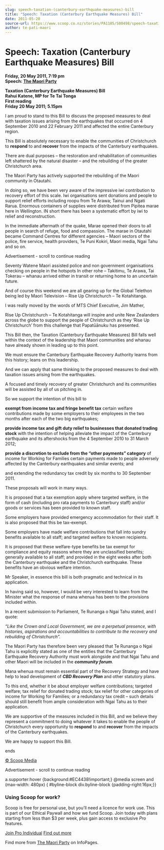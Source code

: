 ```yaml
---
slug: speech-taxation-(canterbury-earthquake-measures)-bill
title: "Speech: Taxation (Canterbury Earthquake Measures) Bill"
date: 2011-05-20
source-url: https://www.scoop.co.nz/stories/PA1105/S00498/speech-taxation-canterbury-earthquake-measures-bill.htm
author: te-pati-maori
---
```

Speech: Taxation (Canterbury Earthquake Measures) Bill
======================================================

**Friday, 20 May 2011, 7:19 pm**  
**Speech: [The Maori Party](https://info.scoop.co.nz/The_Maori_Party)**

**Taxation (Canterbury Earthquake Measures) Bill**  
**Rahui Katene, MP for Te Tai Tonga**  
**First reading**  
**Friday 20 May 2011; 5.15pm**

I am proud to stand to this Bill to discuss the proposed measures to deal with taxation issues arising from the earthquakes that occurred on 4 September 2010 and 22 February 2011 and affected the entire Canterbury region.

This Bill is absolutely necessary to enable the communities of Christchurch to **respond** to and **recover** from the impacts of the Canterbury earthquakes.

There are dual purposes – the restoration and rehabilitation of communities left shattered by the natural disaster – and the rebuilding of the greater Christchurch area.

The Maori Party has actively supported the rebuilding of the Maori community in Otautahi.

In doing so, we have been very aware of the impressive iwi contribution to recovery effort of this scale. Iwi organisations sent donations and people to support relief efforts including roopu from Te Arawa; Tainui and Ngati Rarua. Enormous containers of supplies were distributed from Pipitea marae here in Wellington. IN short there has been a systematic effort by iwi to relief and reconstruction.

In the immediate aftermath of the quake, Marae opened their doors to all people in search of refuge, food and compassion. The marae in Otautahi became Command Centres for different agencies – Maori sectors of the police, fire service, health providers, Te Puni Kokiri, Maori media, Ngai Tahu and so on.

Advertisement - scroll to continue reading





Seventy Watene Maori assisted police and non government organisations checking on people in the hotspots In other rohe – Takitimu, Te Arawa, Tai Tokerau – whanau arrived either in transit or returning home to an uncertain future.

And of course this weekend we are all gearing up for the Global Telethon being led by Maori Television – Rise Up Christchurch – Te Kotahitanga.

I was really moved by the words of MTS Chief Executive, Jim Mather,

Rise Up Christchurch – Te Kotahitanga will inspire and unite New Zealanders across the globe to support the people of Christchurch as they ‘Rise Up Christchurch’ from this challenge that Papatūānuku has presented.

This Bill then, the Taxation (Canterbury Earthquake Measures) Bill falls well within the context of the leadership that Maori communities and whanau have already shown in leading up to this point.

We must ensure the Canterbury Earthquake Recovery Authority learns from this history; leans on this leadership.

And we can apply that same thinking to the proposed measures to deal with taxation issues arising from the earthquakes.

A focused and timely recovery of greater Christchurch and its communities will be assisted by all of us pitching in.

So we support the intention of this bill to

**exempt from income tax and fringe benefit tax** certain welfare contributions made by some employers to their employees in the two months after each of the two big earthquakes;

**provide income tax and gift duty relief to businesses that donated trading stock** with the intention of helping alleviate the impact of the Canterbury earthquake and its aftershocks from the 4 September 2010 to 31 March 2012;

**provide a discretion to exclude from the “other payments” category** of income for Working for Families certain payments made to people adversely affected by the Canterbury earthquakes and similar events; and

and extending the redundancy tax credit by six months to 30 September 2011.

These proposals will work in many ways.

  
It is proposed that a tax exemption apply where targeted welfare, in the form of cash (including pro rata payments to Canterbury staff) and/or goods or services has been provided to known staff.

Some employers have provided emergency accommodation for their staff. It is also proposed that this be tax-exempt.

Some employers have made welfare contributions that fall into sundry benefits available to all staff; and targeted welfare to known recipients.

It is proposed that these welfare-type benefits be tax exempt for compliance and equity reasons where they are unclassified benefits; generally available to all staff; and provided in the eight weeks after both the Canterbury earthquake and the Christchurch earthquake. These benefits have an obvious welfare intention.

Mr Speaker, in essence this bill is both pragmatic and technical in its application.

In having said so, however, I would be very interested to learn from the Minister what the response of mana whenua has been to the provisions included within.

In a recent submission to Parliament, Te Runanga o Ngai Tahu stated, and I quote:

_“Like the Crown and Local Government, we are a perpetual presence, with histories, aspirations and accountabilities to contribute to the recovery and rebuilding of Christchurch”._  
  
The Maori Party has therefore been very pleased that Te Runanga o Ngai Tahu is explicitly stated as one of the entities that the Canterbury Earthquake Recovery Authority must work alongside and that Ngai Tahu and other Maori will be included in the **_community forum_**.

Mana whenua must remain essential part of the Recovery Strategy and have help to lead development of **_CBD Recovery Plan_** and other statutory plans.

To this end, whether it be about employer welfare contributions; targeted welfare; tax relief for donated trading stock; tax relief for other categories of income for Working for Families; or a redundancy tax credit – such details should still benefit from ample consideration with Ngai Tahu as to their application.

We are supportive of the measures included in this Bill, and we believe they represent a commitment to doing whatever it takes to enable the people of Christchurch every opportunity to **respond** to and **recover** from the impacts of the Canterbury earthquakes.

We are happy to support this Bill.

ends

[© Scoop Media](http://www.scoop.co.nz/about/terms.html)  

Advertisement - scroll to continue reading



a.supporter:hover {background:#EC4438!important;} @media screen and (max-width: 480px) { #byline-block div.byline-block {padding-right:16px;}}

### Using Scoop for work?

Scoop is free for personal use, but you’ll need a licence for work use. This is part of our Ethical Paywall and how we fund Scoop. Join today with plans starting from less than $3 per week, plus gain access to exclusive _Pro_ features.  
  
[Join Pro Individual](https://pro.scoop.co.nz/Individual/?from=ProIn24) [Find out more](https://pro.scoop.co.nz/using-scoop-for-work/?from=ProIn24)

Find more from [The Maori Party](https://info.scoop.co.nz/The_Maori_Party) on InfoPages.